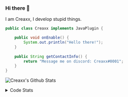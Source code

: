 ### Hi there 👋

I am Creaxx, I develop stupid things. 

```java
public class Creaxx implements JavaPlugin {

    public void onEnable() {
        System.out.println("Hello there!");
    }
    
    public String getContactInfo() {
        return "Message me on discord: Creaxx#0001";
    }
}
```

![Creaxx's Github Stats](https://github-readme-stats.vercel.app/api?username=CreaxxOG&show_icons=true&theme=dark&count_private=true)

<details>
  <summary>Code Stats</summary>

<!--START_SECTION:waka-->
![Code Time](http://img.shields.io/badge/Code%20Time-1%2C133%20hrs%2035%20mins-blue)

![Lines of code](https://img.shields.io/badge/From%20Hello%20World%20I%27ve%20Written-166%20lines%20of%20code-blue)

**🐱 My GitHub Data** 

> 📦 66.3 kB Used in GitHub's Storage 
 > 
> 🏆 815 Contributions in the Year 2023
 > 
> 🚫 Not Opted to Hire
 > 
> 📜 4 Public Repositories 
 > 
> 🔑 2 Private Repositories 
 > 
**I'm an Early 🐤** 

```text
🌞 Morning                177 commits         ██░░░░░░░░░░░░░░░░░░░░░░░   06.78 % 
🌆 Daytime                1153 commits        ███████████░░░░░░░░░░░░░░   44.18 % 
🌃 Evening                1238 commits        ████████████░░░░░░░░░░░░░   47.43 % 
🌙 Night                  42 commits          ░░░░░░░░░░░░░░░░░░░░░░░░░   01.61 % 
```
📅 **I'm Most Productive on Sunday** 

```text
Monday                   316 commits         ███░░░░░░░░░░░░░░░░░░░░░░   12.11 % 
Tuesday                  327 commits         ███░░░░░░░░░░░░░░░░░░░░░░   12.53 % 
Wednesday                318 commits         ███░░░░░░░░░░░░░░░░░░░░░░   12.18 % 
Thursday                 408 commits         ████░░░░░░░░░░░░░░░░░░░░░   15.63 % 
Friday                   238 commits         ██░░░░░░░░░░░░░░░░░░░░░░░   09.12 % 
Saturday                 496 commits         █████░░░░░░░░░░░░░░░░░░░░   19.00 % 
Sunday                   507 commits         █████░░░░░░░░░░░░░░░░░░░░   19.43 % 
```


📊 **This Week I Spent My Time On** 

```text
💬 Programming Languages: 
Java                     3 hrs 16 mins       ██████████████████████░░░   89.31 % 
YAML                     8 mins              █░░░░░░░░░░░░░░░░░░░░░░░░   03.93 % 
XML                      8 mins              █░░░░░░░░░░░░░░░░░░░░░░░░   03.77 % 
Kotlin                   4 mins              █░░░░░░░░░░░░░░░░░░░░░░░░   02.17 % 
Properties               1 min               ░░░░░░░░░░░░░░░░░░░░░░░░░   00.52 % 

🔥 Editors: 
IntelliJ                 3 hrs 39 mins       █████████████████████████   100.00 % 
```

**I Mostly Code in Java** 

```text
Java                     15 repos            ████████████████░░░░░░░░░   65.22 % 
Kotlin                   7 repos             ████████░░░░░░░░░░░░░░░░░   30.43 % 
EJS                      1 repo              █░░░░░░░░░░░░░░░░░░░░░░░░   04.35 % 
```




 Last Updated on 07/03/2023 12:39:34 UTC
<!--END_SECTION:waka-->
</details>
